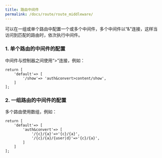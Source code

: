 ```yaml
---
title: 路由中间件
permalink: /docs/route/route_middleware/
---
```


可以在一组或单个路由中配置一个或多个中间件，多个中间件以“&”连接，这样当访问到匹配的路由时，依次执行中间件。
### 1. 单个路由的中间件的配置
中间件与控制器之间使用“>”连接，例如：

```
return [
	'default'=> [
		'/show'=> 'auth&convert>content/show',
	]
];
```
### 2. 一组路由的中间件的配置
多个路由使用数组，例如：

```
return [
	'default'=> [
		'auth&convert'=> [
			'/{c}/{a}'=>'{c}/{a}',
			'/{c}/{a}/{user|d}'=>'{c}/{a}',
		]
	]
];
```






